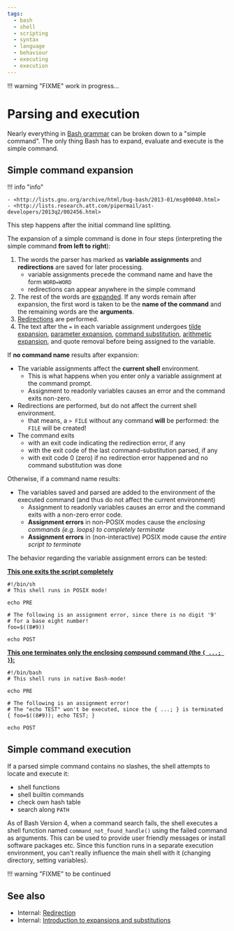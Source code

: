 ```yaml
---
tags:
  - bash
  - shell
  - scripting
  - syntax
  - language
  - behaviour
  - executing
  - execution
---
```


!!! warning "FIXME"
    work in progress...

# Parsing and execution

Nearly everything in [Bash grammar](../../syntax/basicgrammar.md) can be broken
down to a "simple command". The only thing Bash has to expand,
evaluate and execute is the simple command.

## Simple command expansion

!!! info "info"

    - <http://lists.gnu.org/archive/html/bug-bash/2013-01/msg00040.html>
    - <http://lists.research.att.com/pipermail/ast-developers/2013q2/002456.html>


This step happens after the initial command line splitting.

The expansion of a simple command is done in four steps (interpreting
the simple command **from left to right**):

1.  The words the parser has marked as **variable assignments** and
    **redirections** are saved for later processing.
    -   variable assignments precede the command name and have the form
        `WORD=WORD`
    -   redirections can appear anywhere in the simple command
2.  The rest of the words are [expanded](../../syntax/expansion/intro.md). If
    any words remain after expansion, the first word is taken to be the
    **name of the command** and the remaining words are the
    **arguments**.
3.  [Redirections](../../syntax/redirection.md) are performed.
4.  The text after the `=` in each variable assignment undergoes [tilde
    expansion](../../syntax/expansion/tilde.md), [parameter
    expansion](../../syntax/pe.md), [command
    substitution](../../syntax/expansion/cmdsubst.md), [arithmetic
    expansion](../../syntax/expansion/arith.md), and quote removal before being
    assigned to the variable.

If **no command name** results after expansion:

-   The variable assignments affect the **current shell** environment.
    -   This is what happens when you enter only a variable assignment
        at the command prompt.
    -   Assignment to readonly variables causes an error and the command
        exits non-zero.
-   Redirections are performed, but do not affect the current shell
    environment.
    -   that means, a `> FILE` without any command **will** be
        performed: the `FILE` will be created!
-   The command exits
    -   with an exit code indicating the redirection error, if any
    -   with the exit code of the last command-substitution parsed, if
        any
    -   with exit code 0 (zero) if no redirection error happened and no
        command substitution was done

Otherwise, if a command name results:

-   The variables saved and parsed are added to the environment of the
    executed command (and thus do not affect the current environment)
    -   Assignment to readonly variables causes an error and the command
        exits with a non-zero error code.
    -   **Assignment errors** in non-POSIX modes cause the *enclosing
        commands (e.g. loops) to completely terminate*
    -   **Assignment errors** in (non-interactive) POSIX mode cause *the
        entire script to terminate*

The behavior regarding the variable assignment errors can be tested:
<div center round info
60%><http://lists.gnu.org/archive/html/bug-bash/2013-01/msg00054.html></div>

**<u>This one exits the script completely</u>**

    #!/bin/sh
    # This shell runs in POSIX mode!

    echo PRE

    # The following is an assignment error, since there is no digit '9'
    # for a base eight number!
    foo=$((8#9))

    echo POST

<u>**This one terminates only the enclosing compound command (the
`{ ...; }`):**</u>

    #!/bin/bash
    # This shell runs in native Bash-mode!

    echo PRE

    # The following is an assignment error!
    # The "echo TEST" won't be executed, since the { ...; } is terminated
    { foo=$((8#9)); echo TEST; }

    echo POST

## Simple command execution

If a parsed simple command contains no slashes, the shell attempts to
locate and execute it:

-   shell functions
-   shell builtin commands
-   check own hash table
-   search along `PATH`

As of Bash Version 4, when a command search fails, the shell executes a
shell function named `command_not_found_handle()` using the failed
command as arguments. This can be used to provide user friendly messages
or install software packages etc. Since this function runs in a separate
execution environment, you can't really influence the main shell with
it (changing directory, setting variables).

!!! warning "FIXME"
    to be continued

## See also

-   Internal: [Redirection](../../syntax/redirection.md)
-   Internal: [Introduction to expansions and
    substitutions](../../syntax/expansion/intro.md)
